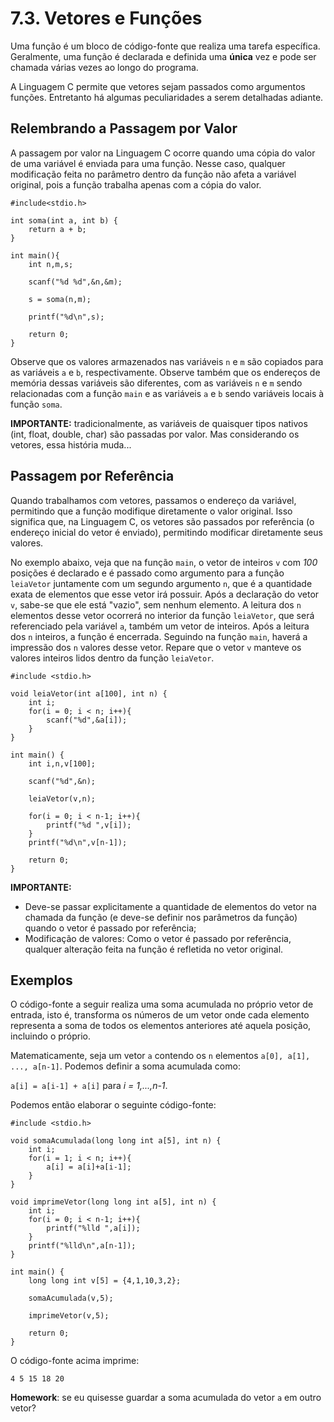 # 7.3. Vetores e Funções

Uma função é um bloco de código-fonte que realiza uma tarefa específica. Geralmente, uma função é declarada e definida uma **única** vez e pode ser chamada várias vezes ao longo do programa.

A Linguagem C permite que vetores sejam passados como argumentos funções. Entretanto há algumas peculiaridades a serem detalhadas adiante.

## Relembrando a Passagem por Valor

A passagem por valor na Linguagem C ocorre quando uma cópia do valor de uma variável é enviada para uma função. Nesse caso, qualquer modificação feita no parâmetro dentro da função não afeta a variável original, pois a função trabalha apenas com a cópia do valor.

```
#include<stdio.h>

int soma(int a, int b) {
    return a + b;
}

int main(){
    int n,m,s;

    scanf("%d %d",&n,&m);

    s = soma(n,m);

    printf("%d\n",s);

    return 0;
}
```

Observe que os valores armazenados nas variáveis ```n``` e ```m``` são copiados para as variáveis ```a``` e ```b```, respectivamente. Observe também que os endereços de memória dessas variáveis são diferentes, com as variáveis ```n``` e ```m``` sendo relacionadas com a função ```main``` e as variáveis ```a``` e ```b``` sendo variáveis locais à função ```soma```.

**IMPORTANTE:** tradicionalmente, as variáveis de quaisquer tipos nativos (int, float, double, char) são passadas por valor. Mas considerando os vetores, essa história muda...

## Passagem por Referência

Quando trabalhamos com vetores, passamos o endereço da variável, permitindo que a função modifique diretamente o valor original. Isso significa que, na Linguagem C, os vetores são passados por referência (o endereço inicial do vetor é enviado), permitindo modificar diretamente seus valores.

No exemplo abaixo, veja que na função ```main```, o vetor de inteiros ```v``` com *100* posições é declarado e é passado como argumento para a função ```leiaVetor``` juntamente com um segundo argumento ```n```, que é a quantidade exata de elementos que esse vetor irá possuir. Após a declaração do vetor ```v```, sabe-se que ele está "vazio", sem nenhum elemento. A leitura dos ```n``` elementos desse vetor ocorrerá no interior da função ```leiaVetor```, que será referenciado pela variável ```a```, também um vetor de inteiros. Após a leitura dos ```n``` inteiros, a função é encerrada. Seguindo na função ```main```, haverá a impressão dos ```n``` valores desse vetor. Repare que o vetor ```v``` manteve os valores inteiros lidos dentro da função ```leiaVetor```. 

```
#include <stdio.h>

void leiaVetor(int a[100], int n) {
    int i;
    for(i = 0; i < n; i++){
        scanf("%d",&a[i]);
    }
}

int main() {
    int i,n,v[100];

    scanf("%d",&n);

    leiaVetor(v,n);

    for(i = 0; i < n-1; i++){
        printf("%d ",v[i]);
    }
    printf("%d\n",v[n-1]);

    return 0;
}
```

**IMPORTANTE:**

- Deve-se passar explicitamente a quantidade de elementos do vetor na chamada da função (e deve-se definir nos parâmetros da função) quando o vetor é passado por referência;
- Modificação de valores: Como o vetor é passado por referência, qualquer alteração feita na função é refletida no vetor original.

## Exemplos

O código-fonte a seguir realiza uma soma acumulada no próprio vetor de entrada, isto é, transforma os números de um vetor onde cada elemento representa a soma de todos os elementos anteriores até aquela posição, incluindo o próprio.

Matematicamente, seja um vetor ```a``` contendo os ```n``` elementos ```a[0], a[1], ..., a[n-1]```. Podemos definir a soma acumulada como:

```a[i] = a[i-1] + a[i]``` para *i = 1,...,n-1*.

Podemos então elaborar o seguinte código-fonte:

```
#include <stdio.h>

void somaAcumulada(long long int a[5], int n) {
    int i;
    for(i = 1; i < n; i++){
        a[i] = a[i]+a[i-1];
    }
}

void imprimeVetor(long long int a[5], int n) {
    int i;
    for(i = 0; i < n-1; i++){
        printf("%lld ",a[i]);
    }
    printf("%lld\n",a[n-1]);
}

int main() {
    long long int v[5] = {4,1,10,3,2};

    somaAcumulada(v,5);

    imprimeVetor(v,5);

    return 0;
}
```

O código-fonte acima imprime:

```
4 5 15 18 20
```

**Homework**: se eu quisesse guardar a soma acumulada do vetor ```a``` em outro vetor? 
